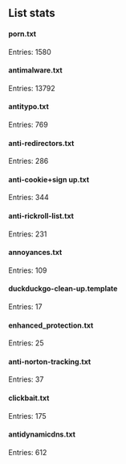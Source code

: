 ## List stats
#### porn.txt
Entries: 1580 <br> 
#### antimalware.txt
Entries: 13792 <br> 
#### antitypo.txt
Entries: 769 <br> 
#### anti-redirectors.txt
Entries: 286 <br> 
#### anti-cookie+sign up.txt
Entries: 344 <br> 
#### anti-rickroll-list.txt
Entries: 231 <br> 
#### annoyances.txt
Entries: 109 <br> 
#### duckduckgo-clean-up.template
Entries: 17 <br> 
#### enhanced_protection.txt
Entries: 25 <br> 
#### anti-norton-tracking.txt
Entries: 37 <br> 
#### clickbait.txt
Entries: 175 <br> 
#### antidynamicdns.txt
Entries: 612 <br> 
